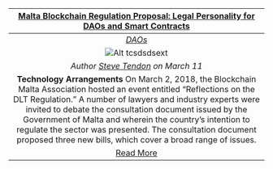 [**Malta Blockchain Regulation Proposal: Legal Personality for DAOs and Smart Contracts**](https://chainstrategies.com/2018/03/11/malta-blockchain-regulation-proposal-legal-personality-for-daos-and-smart-contracts/) |
|:-----------:|
[_DAOs_](daos.md) |
![Alt tcsdsdsext](https://chainstrategies.files.wordpress.com/2018/03/20180311-chain-2130988.jpg)  |
_Author [Steve Tendon](https://chainstrategies.com/author/stevetendon/) on March 11_  |
**Technology Arrangements** On March 2, 2018, the Blockchain Malta Association hosted an event entitled “Reflections on the DLT Regulation.” A number of lawyers and industry experts were invited to debate the consultation document issued by the Government of Malta and wherein the country’s intention to regulate the sector was presented. The consultation document proposed three new bills, which cover a broad range of issues.  |
[Read More](https://chainstrategies.com/2018/03/11/malta-blockchain-regulation-proposal-legal-personality-for-daos-and-smart-contracts/) |
